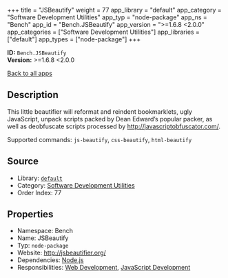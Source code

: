 ﻿+++
title = "JSBeautify"
weight = 77
app_library = "default"
app_category = "Software Development Utilities"
app_typ = "node-package"
app_ns = "Bench"
app_id = "Bench.JSBeautify"
app_version = ">=1.6.8 <2.0.0"
app_categories = ["Software Development Utilities"]
app_libraries = ["default"]
app_types = ["node-package"]
+++

**ID:** `Bench.JSBeautify`  
**Version:** >=1.6.8 <2.0.0  
<!--more-->

[Back to all apps](/apps/)

## Description
This little beautifier will reformat and reindent bookmarklets, ugly JavaScript,
unpack scripts packed by Dean Edward’s popular packer,
as well as deobfuscate scripts processed by <http://javascriptobfuscator.com/>.


Supported commands: `js-beautify`, `css-beautify`, `html-beautify`

## Source

* Library: [`default`](/app_libraries/default)
* Category: [Software Development Utilities](/app_categories/software-development-utilities)
* Order Index: 77

## Properties

* Namespace: Bench
* Name: JSBeautify
* Typ: `node-package`
* Website: <http://jsbeautifier.org/>
* Dependencies: [Node.js](/apps/Bench.Node)
* Responsibilities: [Web Development](/apps/Bench.Group.WebDevelopment), [JavaScript Development](/apps/Bench.Group.JavaScriptDevelopment)

